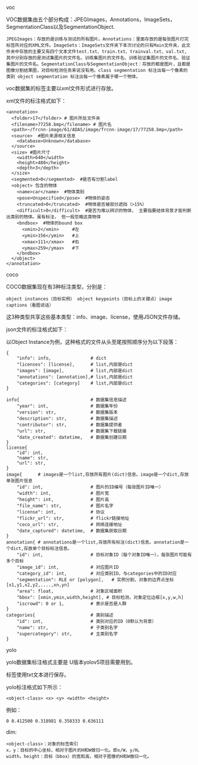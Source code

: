 voc

VOC数据集由五个部分构成：JPEGImages，Annotations，ImageSets，SegmentationClass以及SegmentationObject.

    JPEGImages：存放的是训练与测试的所有图片。Annotations：里面存放的是每张图片打完标签所对应的XML文件。ImageSets：ImageSets文件夹下本次讨论的只有Main文件夹，此文件夹中存放的主要又有四个文本文件test.txt、train.txt、trainval.txt、val.txt, 其中分别存放的是测试集图片的文件名、训练集图片的文件名、训练验证集图片的文件名、验证集图片的文件名。SegmentationClass与SegmentationObject：存放的都是图片，且都是图像分割结果图，对目标检测任务来说没有用。class segmentation 标注出每一个像素的类别 object segmentation 标注出每一个像素属于哪一个物体。

voc数据集的标签主要以xml文件形式进行存放。

xml文件的标注格式如下：

    <annotation>
      <folder>17</folder> # 图片所处文件夹
      <filename>77258.bmp</filename> # 图片名
      <path>~/frcnn-image/61/ADAS/image/frcnn-image/17/77258.bmp</path>
      <source>  #图片来源相关信息
        <database>Unknown</database>  
      </source>
      <size> #图片尺寸
        <width>640</width>
        <height>480</height>
        <depth>3</depth>
      </size>
      <segmented>0</segmented>  #是否有分割label
      <object> 包含的物体
        <name>car</name>  #物体类别
        <pose>Unspecified</pose>  #物体的姿态
        <truncated>0</truncated>  #物体是否被部分遮挡（>15%）
        <difficult>0</difficult>  #是否为难以辨识的物体， 主要指要结体背景才能判断出类别的物体。虽有标注， 但一般忽略这类物体
        <bndbox>  #物体的bound box
          <xmin>2</xmin>     #左
          <ymin>156</ymin>   #上
          <xmax>111</xmax>   #右
          <ymax>259</ymax>   #下
        </bndbox>
      </object>
    </annotation>

coco

COCO数据集现在有3种标注类型，分别是：

    object instances（目标实例） object keypoints（目标上的关键点）image captions（看图说话）

这3种类型共享这些基本类型：info、image、license，使用JSON文件存储。

json文件的标注格式如下：

以Object Instance为例，这种格式的文件从头至尾按照顺序分为以下段落：

    {
        "info": info,               # dict
        "licenses": [license],      # list,内部是dict
        "images": [image],          # list,内部是dict
        "annotations": [annotation],# list,内部是dict
        "categories": [category]    # list,内部是dict
    }
    
    info{                           # 数据集信息描述
        "year": int,                # 数据集年份
        "version": str,             # 数据集版本
        "description": str,         # 数据集描述
        "contributor": str,         # 数据集提供者
        "url": str,                 # 数据集下载链接
        "date_created": datetime,   # 数据集创建日期
    }
    license{
        "id": int,
        "name": str,
        "url": str,
    } 
    image{      # images是一个list,存放所有图片(dict)信息。image是一个dict,存放单张图片信息 
        "id": int,                  # 图片的ID编号（每张图片ID唯一）
        "width": int,               # 图片宽
        "height": int,              # 图片高
        "file_name": str,           # 图片名字
        "license": int,             # 协议
        "flickr_url": str,          # flickr链接地址
        "coco_url": str,            # 网络连接地址
        "date_captured": datetime,  # 数据集获取日期
    }
    annotation{ # annotations是一个list,存放所有标注(dict)信息。annotation是一个dict,存放单个目标标注信息。
        "id": int,                  # 目标对象ID（每个对象ID唯一），每张图片可能有多个目标
        "image_id": int,            # 对应图片ID
        "category_id": int,         # 对应类别ID，与categories中的ID对应
        "segmentation": RLE or [polygon],   # 实例分割，对象的边界点坐标[x1,y1,x2,y2,....,xn,yn]
        "area": float,              # 对象区域面积
        "bbox": [xmin,ymin,width,height], # 目标检测，对象定位边框[x,y,w,h]
        "iscrowd": 0 or 1,          # 表示是否是人群
    }
    categories{                     # 类别描述
        "id": int,                  # 类别对应的ID（0默认为背景）
        "name": str,                # 子类别名字
        "supercategory": str,       # 主类别名字
    }

yolo

yolo数据集标注格式主要是 U版本yolov5项目需要用到。

标签使用txt文本进行保存。

yolo标注格式如下所示：

    <object-class> <x> <y> <width> <height>

例如：

    0 0.412500 0.318981 0.358333 0.636111
dim:

    <object-class>：对象的标签索引
    x，y：目标的中心坐标，相对于图片的H和W做归一化。即x/W，y/H。
    width，height：目标（bbox）的宽和高，相对于图像的H和W做归一化。